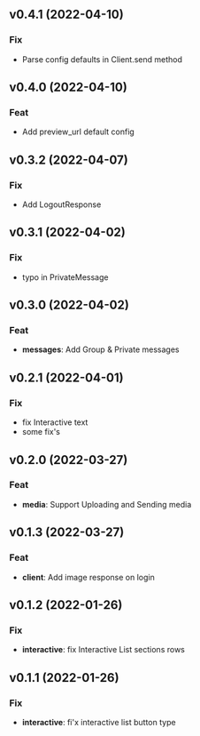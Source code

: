 ## v0.4.1 (2022-04-10)

### Fix

- Parse config defaults in Client.send method

## v0.4.0 (2022-04-10)

### Feat

- Add preview_url default config

## v0.3.2 (2022-04-07)

### Fix

- Add LogoutResponse

## v0.3.1 (2022-04-02)

### Fix

- typo in PrivateMessage

## v0.3.0 (2022-04-02)

### Feat

- **messages**: Add Group & Private messages

## v0.2.1 (2022-04-01)

### Fix

- fix Interactive text
- some fix's

## v0.2.0 (2022-03-27)

### Feat

- **media**: Support Uploading and Sending media

## v0.1.3 (2022-03-27)

### Feat

- **client**: Add image response on login

## v0.1.2 (2022-01-26)

### Fix

- **interactive**: fix Interactive List sections rows

## v0.1.1 (2022-01-26)

### Fix

- **interactive**: fi'x interactive list button type
